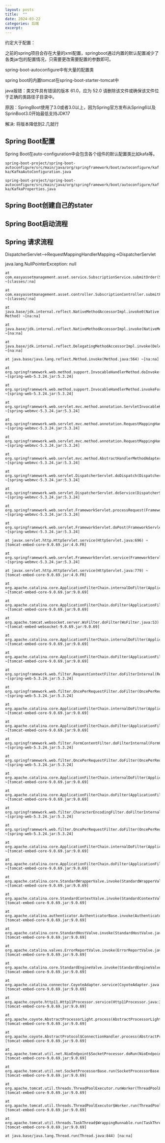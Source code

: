 ```yaml
---
layout: posts
title:  ""
date: 2024-03-22
categories: 后端
excerpt: 
---
```


约定大于配置：

之前的spring项目会存在大量的xml配置，springboot通过内置的默认配置减少了各类jar包的配置情况，只需要更改需要配置的参数即可。

spring-boot-autoconfigure中有大量的配置类

spring boot的内置tomcat在spring-boot-starter-tomcat中





java报错：类文件具有错误的版本 61.0，应为 52.0 请删除该文件或确保该文件位于正确的类路径子目录中。

原因：SpringBoot使用了3.0或者3.0以上，因为Spring官方发布从Spring6以及SprinBoot3.0开始最低支持JDK17

解决: 将版本降低到2.几就行



## Spring Boot配置

Spring Boot在auto-configuration中会包含各个组件的默认配置类比如kafa等。

`spring-boot-project/spring-boot-autoconfigure/src/main/java/org/springframework/boot/autoconfigure/kafka/KafkaAutoConfiguration.java`

`spring-boot-project/spring-boot-autoconfigure/src/main/java/org/springframework/boot/autoconfigure/kafka/KafkaProperties.java`

## Spring Boot创建自己的stater



## Spring Boot启动流程



## Spring 请求流程

DispatcherServlet-->RequestMappingHandlerMapping->DispatcherServlet

java.lang.NullPointerException: null

	at com.easyassetmanagement.asset.service.SubscriptionService.submitOrder(SubscriptionService.java:32) ~[classes/:na]

	at com.easyassetmanagement.asset.controller.SubscriptionController.submitForm(SubscriptionController.java:21) ~[classes/:na]

	at java.base/jdk.internal.reflect.NativeMethodAccessorImpl.invoke0(Native Method) ~[na:na]

	at java.base/jdk.internal.reflect.NativeMethodAccessorImpl.invoke(NativeMethodAccessorImpl.java:62) ~[na:na]

	at java.base/jdk.internal.reflect.DelegatingMethodAccessorImpl.invoke(DelegatingMethodAccessorImpl.java:43) ~[na:na]

	at java.base/java.lang.reflect.Method.invoke(Method.java:564) ~[na:na]

	at org.springframework.web.method.support.InvocableHandlerMethod.doInvoke(InvocableHandlerMethod.java:205) ~[spring-web-5.3.24.jar:5.3.24]

	at org.springframework.web.method.support.InvocableHandlerMethod.invokeForRequest(InvocableHandlerMethod.java:150) ~[spring-web-5.3.24.jar:5.3.24]

	at org.springframework.web.servlet.mvc.method.annotation.ServletInvocableHandlerMethod.invokeAndHandle(ServletInvocableHandlerMethod.java:117) ~[spring-webmvc-5.3.24.jar:5.3.24]

	at org.springframework.web.servlet.mvc.method.annotation.RequestMappingHandlerAdapter.invokeHandlerMethod(RequestMappingHandlerAdapter.java:895) ~[spring-webmvc-5.3.24.jar:5.3.24]

	at org.springframework.web.servlet.mvc.method.annotation.RequestMappingHandlerAdapter.handleInternal(RequestMappingHandlerAdapter.java:808) ~[spring-webmvc-5.3.24.jar:5.3.24]

	at org.springframework.web.servlet.mvc.method.AbstractHandlerMethodAdapter.handle(AbstractHandlerMethodAdapter.java:87) ~[spring-webmvc-5.3.24.jar:5.3.24]

	at org.springframework.web.servlet.DispatcherServlet.doDispatch(DispatcherServlet.java:1071) ~[spring-webmvc-5.3.24.jar:5.3.24]

	at org.springframework.web.servlet.DispatcherServlet.doService(DispatcherServlet.java:964) ~[spring-webmvc-5.3.24.jar:5.3.24]

	at org.springframework.web.servlet.FrameworkServlet.processRequest(FrameworkServlet.java:1006) ~[spring-webmvc-5.3.24.jar:5.3.24]

	at org.springframework.web.servlet.FrameworkServlet.doPost(FrameworkServlet.java:909) ~[spring-webmvc-5.3.24.jar:5.3.24]

	at javax.servlet.http.HttpServlet.service(HttpServlet.java:696) ~[tomcat-embed-core-9.0.69.jar:4.0.FR]

	at org.springframework.web.servlet.FrameworkServlet.service(FrameworkServlet.java:883) ~[spring-webmvc-5.3.24.jar:5.3.24]

	at javax.servlet.http.HttpServlet.service(HttpServlet.java:779) ~[tomcat-embed-core-9.0.69.jar:4.0.FR]

	at org.apache.catalina.core.ApplicationFilterChain.internalDoFilter(ApplicationFilterChain.java:227) ~[tomcat-embed-core-9.0.69.jar:9.0.69]

	at org.apache.catalina.core.ApplicationFilterChain.doFilter(ApplicationFilterChain.java:162) ~[tomcat-embed-core-9.0.69.jar:9.0.69]

	at org.apache.tomcat.websocket.server.WsFilter.doFilter(WsFilter.java:53) ~[tomcat-embed-websocket-9.0.69.jar:9.0.69]

	at org.apache.catalina.core.ApplicationFilterChain.internalDoFilter(ApplicationFilterChain.java:189) ~[tomcat-embed-core-9.0.69.jar:9.0.69]

	at org.apache.catalina.core.ApplicationFilterChain.doFilter(ApplicationFilterChain.java:162) ~[tomcat-embed-core-9.0.69.jar:9.0.69]

	at org.springframework.web.filter.RequestContextFilter.doFilterInternal(RequestContextFilter.java:100) ~[spring-web-5.3.24.jar:5.3.24]

	at org.springframework.web.filter.OncePerRequestFilter.doFilter(OncePerRequestFilter.java:117) ~[spring-web-5.3.24.jar:5.3.24]

	at org.apache.catalina.core.ApplicationFilterChain.internalDoFilter(ApplicationFilterChain.java:189) ~[tomcat-embed-core-9.0.69.jar:9.0.69]

	at org.apache.catalina.core.ApplicationFilterChain.doFilter(ApplicationFilterChain.java:162) ~[tomcat-embed-core-9.0.69.jar:9.0.69]

	at org.springframework.web.filter.FormContentFilter.doFilterInternal(FormContentFilter.java:93) ~[spring-web-5.3.24.jar:5.3.24]

	at org.springframework.web.filter.OncePerRequestFilter.doFilter(OncePerRequestFilter.java:117) ~[spring-web-5.3.24.jar:5.3.24]

	at org.apache.catalina.core.ApplicationFilterChain.internalDoFilter(ApplicationFilterChain.java:189) ~[tomcat-embed-core-9.0.69.jar:9.0.69]

	at org.apache.catalina.core.ApplicationFilterChain.doFilter(ApplicationFilterChain.java:162) ~[tomcat-embed-core-9.0.69.jar:9.0.69]

	at org.springframework.web.filter.CharacterEncodingFilter.doFilterInternal(CharacterEncodingFilter.java:201) ~[spring-web-5.3.24.jar:5.3.24]

	at org.springframework.web.filter.OncePerRequestFilter.doFilter(OncePerRequestFilter.java:117) ~[spring-web-5.3.24.jar:5.3.24]

	at org.apache.catalina.core.ApplicationFilterChain.internalDoFilter(ApplicationFilterChain.java:189) ~[tomcat-embed-core-9.0.69.jar:9.0.69]

	at org.apache.catalina.core.ApplicationFilterChain.doFilter(ApplicationFilterChain.java:162) ~[tomcat-embed-core-9.0.69.jar:9.0.69]

	at org.apache.catalina.core.StandardWrapperValve.invoke(StandardWrapperValve.java:177) ~[tomcat-embed-core-9.0.69.jar:9.0.69]

	at org.apache.catalina.core.StandardContextValve.invoke(StandardContextValve.java:97) [tomcat-embed-core-9.0.69.jar:9.0.69]

	at org.apache.catalina.authenticator.AuthenticatorBase.invoke(AuthenticatorBase.java:541) [tomcat-embed-core-9.0.69.jar:9.0.69]

	at org.apache.catalina.core.StandardHostValve.invoke(StandardHostValve.java:135) [tomcat-embed-core-9.0.69.jar:9.0.69]

	at org.apache.catalina.valves.ErrorReportValve.invoke(ErrorReportValve.java:92) [tomcat-embed-core-9.0.69.jar:9.0.69]

	at org.apache.catalina.core.StandardEngineValve.invoke(StandardEngineValve.java:78) [tomcat-embed-core-9.0.69.jar:9.0.69]

	at org.apache.catalina.connector.CoyoteAdapter.service(CoyoteAdapter.java:360) [tomcat-embed-core-9.0.69.jar:9.0.69]

	at org.apache.coyote.http11.Http11Processor.service(Http11Processor.java:399) [tomcat-embed-core-9.0.69.jar:9.0.69]

	at org.apache.coyote.AbstractProcessorLight.process(AbstractProcessorLight.java:65) [tomcat-embed-core-9.0.69.jar:9.0.69]

	at org.apache.coyote.AbstractProtocol$ConnectionHandler.process(AbstractProtocol.java:891) [tomcat-embed-core-9.0.69.jar:9.0.69]

	at org.apache.tomcat.util.net.NioEndpoint$SocketProcessor.doRun(NioEndpoint.java:1784) [tomcat-embed-core-9.0.69.jar:9.0.69]

	at org.apache.tomcat.util.net.SocketProcessorBase.run(SocketProcessorBase.java:49) [tomcat-embed-core-9.0.69.jar:9.0.69]

	at org.apache.tomcat.util.threads.ThreadPoolExecutor.runWorker(ThreadPoolExecutor.java:1191) [tomcat-embed-core-9.0.69.jar:9.0.69]

	at org.apache.tomcat.util.threads.ThreadPoolExecutor$Worker.run(ThreadPoolExecutor.java:659) [tomcat-embed-core-9.0.69.jar:9.0.69]

	at org.apache.tomcat.util.threads.TaskThread$WrappingRunnable.run(TaskThread.java:61) [tomcat-embed-core-9.0.69.jar:9.0.69]

	at java.base/java.lang.Thread.run(Thread.java:844) [na:na]

